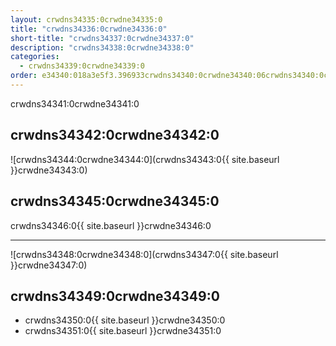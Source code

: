 ```yaml
---
layout: crwdns34335:0crwdne34335:0
title: "crwdns34336:0crwdne34336:0"
short-title: "crwdns34337:0crwdne34337:0"
description: "crwdns34338:0crwdne34338:0"
categories:
  - crwdns34339:0crwdne34339:0
order: e34340:018a3e5f3.396933crwdns34340:0crwdne34340:06crwdns34340:0crwdne34340:0
---
```

crwdns34341:0crwdne34341:0

## crwdns34342:0crwdne34342:0

![crwdns34344:0crwdne34344:0](crwdns34343:0{{ site.baseurl }}crwdne34343:0)

## crwdns34345:0crwdne34345:0

crwdns34346:0{{ site.baseurl }}crwdne34346:0

<hr />

![crwdns34348:0crwdne34348:0](crwdns34347:0{{ site.baseurl }}crwdne34347:0)

## crwdns34349:0crwdne34349:0

- crwdns34350:0{{ site.baseurl }}crwdne34350:0 
- crwdns34351:0{{ site.baseurl }}crwdne34351:0